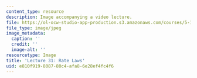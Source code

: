 ```yaml
---
content_type: resource
description: Image accompanying a video lecture.
file: https://ol-ocw-studio-app-production.s3.amazonaws.com/courses/5-111-principles-of-chemical-science-fall-2008/e810f919808780c4afa86e28ef4fc4f6_31.jpg
file_type: image/jpeg
image_metadata:
  caption: ''
  credit: ''
  image-alt: ''
resourcetype: Image
title: 'Lecture 31: Rate Laws'
uid: e810f919-8087-80c4-afa8-6e28ef4fc4f6
---
```

